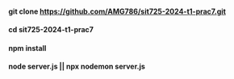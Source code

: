 #### git clone https://github.com/AMG786/sit725-2024-t1-prac7.git
#### cd sit725-2024-t1-prac7
#### npm install
#### node server.js || npx nodemon server.js
